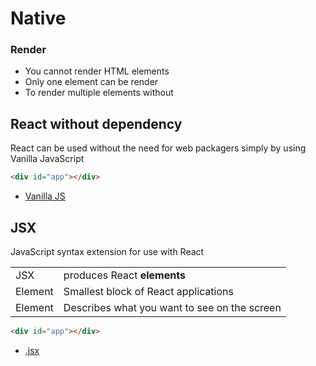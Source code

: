 # Native

### Render

- You cannot render HTML elements
- Only one element can be render
- To render multiple elements without

## React without dependency

React can be used without the need for web packagers simply by using Vanilla JavaScript

```html
<div id="app"></div>
```

- [Vanilla JS](/React/Native/react-without-dependency.js)

## JSX

JavaScript syntax extension for use with React

|         |                                              |
| ------- | -------------------------------------------- |
| JSX     | produces React **elements**                  |
| Element | Smallest block of React applications         |
| Element | Describes what you want to see on the screen |

```html
<div id="app"></div>
```

- [.jsx](/React/Native/JSX.jsx)
